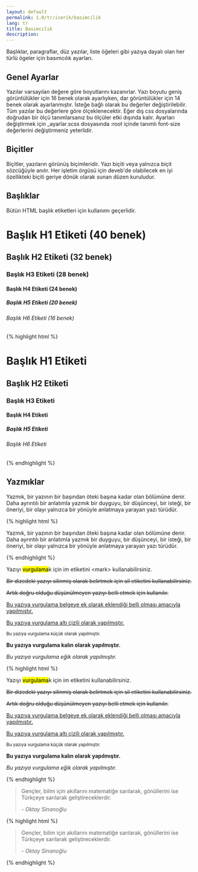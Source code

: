 ```yaml
---
layout: default
permalink: 1.0/tr/icerik/basimcilik
lang: tr
title: Basımcılık
description: 
---
```


<p class="girlik">
  Başlıklar, paragraflar, düz yazılar, liste öğeleri gibi yazıya dayalı olan her türlü ögeler için basımcılık ayarları.
</p>
<h2>Genel Ayarlar</h2>
<p>
  Yazılar varsayılan değere göre boyutlarını kazanırlar. Yazı boyutu geniş görüntülükler için 16 benek olarak ayarlıyken, dar görüntülükler için 14 benek olarak ayarlanmıştır. İsteğe bağlı olarak bu değerler değiştirilebilir. Tüm yazılar bu değerlere göre ölçeklenecektir. Eğer dış css dosyalarında doğrudan bir ölçü tanımlarsanız bu ölçüler etki dışında kalır. Ayarları değiştirmek için _ayarlar.scss dosyasında :root içinde tanımlı font-size değerlerini değiştirmeniz yeterlidir.
</p>
<h2>Biçitler</h2>
<p>
  Biçitler, yazıların görünüş biçimleridir. Yazı biçiti veya yalnızca biçit sözcüğüyle anılır. Her işletim örgüsü için deveb'de olabilecek en iyi özellikteki biçiti geriye dönük olarak sunan düzen kuruludur.
</p>
<h2>Başlıklar</h2>
<p>
  Bütün HTML başlık etiketleri için kullanımı geçerlidir. 
</p>
<div class="örnek">
<div class="önizleme">
  <h1>Başlık H1 Etiketi (40 benek)</h1>
  <h2>Başlık H2 Etiketi (32 benek)</h2>
  <h3>Başlık H3 Etiketi (28 benek)</h3>
  <h4>Başlık H4 Etiketi (24 benek)</h4>
  <h5>Başlık H5 Etiketi (20 benek)</h5>
  <h6>Başlık H6 Etiketi (16 benek)</h6>
</div>
</div>
{% highlight html %}
    <h1>Başlık H1 Etiketi</h1>
    <h2>Başlık H2 Etiketi</h2>
    <h3>Başlık H3 Etiketi</h3>
    <h4>Başlık H4 Etiketi</h4>
    <h5>Başlık H5 Etiketi</h5>
    <h6>Başlık H6 Etiketi</h6>
{% endhighlight %}

<br>
<h2>Yazmıklar</h2>
<div class="örnek">
<div class="önizleme">
  <p>
    Yazmık, bir yazının bir başından öteki başına kadar olan bölümüne denir. Daha ayrıntılı bir anlatımla yazmık bir duyguyu, bir düşünceyi, bir isteği, bir öneriyi, bir olayı yalnızca bir yönüyle anlatmaya yarayan yazı türüdür.
  </p>
</div>
</div>
{% highlight html %}
    <p>
      Yazmık, bir yazının bir başından öteki başına kadar olan bölümüne denir. Daha ayrıntılı bir anlatımla yazmık bir duyguyu, bir düşünceyi, bir isteği, bir öneriyi, bir olayı yalnızca bir yönüyle anlatmaya yarayan yazı türüdür.
    </p>
{% endhighlight %}

<br>
<div class="örnek">
<div class="önizleme">
  <p>Yazıyı <mark>vurgulama</mark>k için im etiketini &#60;mark&#62; kullanabilirsiniz.</p>
  <p><del>Bir dizedeki yazıyı silinmiş olarak belirtmek için sil etiketini kullanabilirsiniz.</del></p>
  <p><s>Artık doğru olduğu düşünülmeyen yazıyı belli etmek için kullanılır.</s></p>
  <p><ins>Bu yazıya vurgulama belgeye ek olarak eklendiği belli olması amacıyla yapılmıştır.</ins></p>
  <p><u>Bu yazıya vurgulama altı çizili olarak yapılmıştır.</u></p>
  <p><small>Bu yazıya vurgulama küçük olarak yapılmıştır.</small></p>
  <p><strong>Bu yazıya vurgulama kalın olarak yapılmıştır.</strong></p>
  <p><em>Bu yazıya vurgulama eğik olarak yapılmıştır.</em></p>
</div>
</div>
{% highlight html %}
    <p>Yazıyı <mark>vurgulama</mark>k için im etiketini kullanabilirsiniz.</p>
    <p><del>Bir dizedeki yazıyı silinmiş olarak belirtmek için sil etiketini kullanabilirsiniz.</del></p>
    <p><s>Artık doğru olduğu düşünülmeyen yazıyı belli etmek için kullanılır.</s></p>
    <p><ins>Bu yazıya vurgulama belgeye ek olarak eklendiği belli olması amacıyla yapılmıştır.</ins></p>
    <p><u>Bu yazıya vurgulama altı çizili olarak yapılmıştır.</u></p>
    <p><small>Bu yazıya vurgulama küçük olarak yapılmıştır.</small></p>
    <p><strong>Bu yazıya vurgulama kalın olarak yapılmıştır.</strong></p>
    <p><em>Bu yazıya vurgulama eğik olarak yapılmıştır.</em></p>
{% endhighlight %}

<br>
<div class="örnek">
<div class="önizleme">
  <blockquote>
    <p>Gençler, bilim için akıllarını matematiğe sarılarak, gönüllerini ise Türkçeye sarılarak geliştireceklerdir. </p>
    <cite>- Oktay Sinanoğlu</cite>
  </blockquote>
</div>
</div>
{% highlight html %}
    <blockquote>
      <p>Gençler, bilim için akıllarını matematiğe sarılarak, gönüllerini ise Türkçeye sarılarak geliştireceklerdir. </p>
      <cite>- Oktay Sinanoğlu</cite>
    </blockquote>
{% endhighlight %}